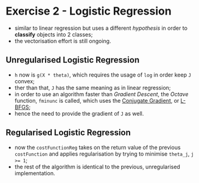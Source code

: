 # Exercise 2 - Logistic Regression
- similar to linear regression but uses a different *hypothesis* in order to
**classify** objects into 2 classes;
- the vectorisation effort is still ongoing.

## Unregularised Logistic Regression
- `h` now is `g(X * theta)`, which requires the usage of `log` in order keep `J`
convex;
- ther than that, `J` has the same meaning as in linear regression;
- in order to use an algorithm faster than *Gradient Descent*, the *Octave*
function, `fminunc` is called, which uses the [Conjugate Gradient](https://en.wikipedia.org/wiki/Conjugate_gradient_method),
or [L-BFGS](https://en.wikipedia.org/wiki/Limited-memory_BFGS);
- hence the need to provide the gradient of `J` as well.

## Regularised Logistic Regression
- now the `costFunctionReg` takes on the return value of the previous `costFunction`
and applies regularisation by trying to minimise `theta_j`, `j >= 1`;
- the rest of the algorithm is identical to the previous, unregularised
implementation.

